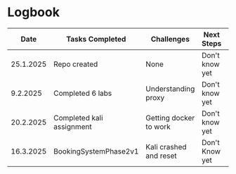 # Logbook

| Date       | Tasks Completed           | Challenges             | Next Steps         |Time used   |
|------------|---------------------------|------------------------|--------------------|------------|
| 25.1.2025  | Repo created              | None                   | Don't know yet     | 10 minutes |
| 9.2.2025   | Completed 6 labs          | Understanding proxy    | Don't know yet     | 1 hour     |
| 20.2.2025  | Completed kali assignment | Getting docker to work | Don't know yet     | 3 hours    |
| 16.3.2025  | BookingSystemPhase2v1     | Kali crashed and reset | Don't Know yet     | 3 hours    |
